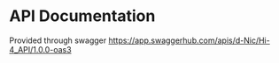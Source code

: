 # API Documentation
Provided through swagger
https://app.swaggerhub.com/apis/d-Nic/Hi-4_API/1.0.0-oas3